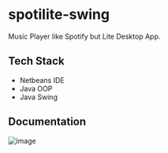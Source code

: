 # spotilite-swing

Music Player like Spotify but Lite Desktop App.

## Tech Stack
- Netbeans IDE
- Java OOP
- Java Swing

## Documentation
![image](https://github.com/jehianth/spotilite-swing/assets/55863992/9efe53b6-bacd-40a4-987d-a0a7ccbfa310)
